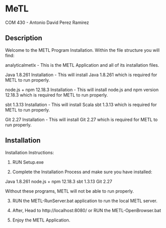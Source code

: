 # MeTL

COM 430 - Antonio David Perez Ramirez

## Description

Welcome to the METL Program Installation. Within the file structure you will find:

analyticalmetlx - This is the METL Application and all of its installation files.

Java 1.8.261 Installation - This will install Java 1.8.261 which is required for METL to run properly.

node.js + npm 12.18.3 Installation - This will install node.js and npm version 12.18.3 which is required for METL to run properly.

sbt 1.3.13 Installation - This will install Scala sbt 1.3.13 which is required for METL to run properly.

Git 2.27 Installation - This will install Git 2.27 which is required for METL to run properly.

## Installation

Installation Instructions:

1. RUN Setup.exe

2. Complete the Installation Process and make sure you have installed:

Java 1.8.261
node.js + npm 12.18.3
sbt 1.3.13
Git 2.27

Without these programs, METL will not be able to run properly.

3. RUN the METL-RunServer.bat application to run the local METL server.

4. After, Head to http://localhost:8080/ or RUN the METL-OpenBrowser.bat

5. Enjoy the METL Application.
